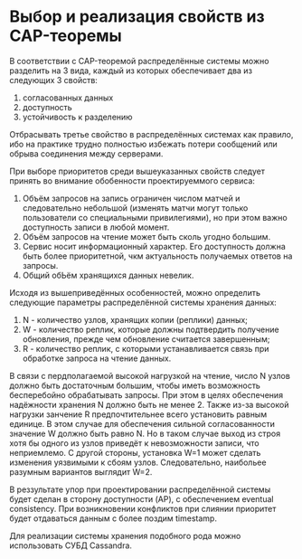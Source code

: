 # Выбор и реализация свойств из CAP-теоремы

В соответствии с CAP-теоремой распределённые системы можно разделить на 3 вида, каждый из которых обеспечивает два из следующих 3 свойств:
  1. согласованных данных
  2. доступность
  3. устойчивость к разделению

Отбрасывать третье свойство в распределённых системах как правило, ибо на практике трудно полностью избежать потери сообщений или обрыва соединения между серверами.

При выборе приоритетов среди вышеуказанных свойств следует принять во внимание обобенности проектируеммого сервиса:
  1. Объём запросов на запись ограничен числом матчей и следовательно небольшой (изменять матчи могут только пользователи со специальными привилегиями), но при этом важно доступность записи в любой момент.
  2. Объём запросов на чтение может быть сколь угодно большим.
  3. Сервис носит информационный характер. Его доступность должна быть более приоритетной, чкм актуальность получаемых ответов на запросы.
  4. Общий обЬём хранящихся данных невелик.

Исходя из вышеприведённых особенностей, можно определить следующие параметры распределённой системы хранения данных:
  1. N - количество узлов, хранящих копии (реплики) данных;
  2. W - количество реплик, которые должны подтвердить получение обновления, прежде чем обновление считается завершенным;
  3. R - количество реплик, с которыми устанавливается связь при обработке запроса на чтение данных.
  
  В связи с пердполагаемой высокой нагрузкой на чтение, число N узлов должно быть достаточным большим, чтобы иметь возможность бесперебойно обрабатывать запросы. При этом в целях обеспечения надёжности хранения N должно быть не менее 2.
  Также из-за высокой нагрузки занчение R предпочтительнее всего установить равным единице.
  В этом случае для обеспечения сильной согласованности значение W должно быть равно N. Но в таком случае выход из строя хотя бы одного из узлов приведёт к невозможности записи, что неприемлемо. С другой стороны, установка W=1 может сделать изменения уязвимыми к сбоям узлов. Следовательно, наибольее разумным вариантов выглядит W=2.
  
  В реззультате упор при проектировании распределённой системы будет сделан в сторону доступности (AP), с обеспечением eventual consistency. При возникновении конфликтов при слиянии приоритет будет отдаваться данным с более поздим timestamp.

Для реализации системы хранения подобного рода можно использовать СУБД Cassandra.

